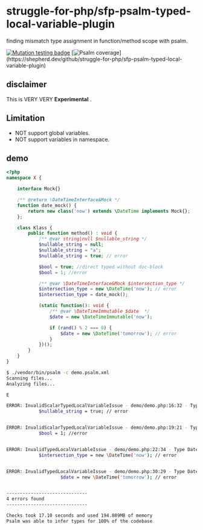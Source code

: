 # struggle-for-php/sfp-psalm-typed-local-variable-plugin

finding mismatch type assignment in function/method scope with psalm.

[![Mutation testing badge](https://img.shields.io/endpoint?style=flat&url=https%3A%2F%2Fbadge-api.stryker-mutator.io%2Fgithub.com%2Fstruggle-for-php%2Fsfp-psalm-typed-local-variable-plugin%2Fmaster)](https://dashboard.stryker-mutator.io/reports/github.com/struggle-for-php/sfp-psalm-typed-local-variable-plugin/master)
[![Psalm coverage](https://shepherd.dev/github/struggle-for-php/sfp-psalm-typed-local-variable-plugin/coverage.svg?)](https://shepherd.dev/github/struggle-for-php/sfp-psalm-typed-local-variable-plugin)


## disclaimer
This is VERY VERY **Experimental** .

## Limitation

* NOT support global variables.
* NOT support variables in namespace. 

## demo

```php
<?php
namespace X {

    interface Mock{}

    /** @return \DateTimeInterface&Mock */
    function date_mock() {
        return new class('now') extends \DateTime implements Mock{};
    };

    class Klass {
        public function method() : void {
            /** @var string|null $nullable_string */
            $nullable_string = null;
            $nullable_string = "a";
            $nullable_string = true; // error

            $bool = true; //direct typed without doc-block
            $bool = 1; //error

            /** @var \DateTimeInterface&Mock $intersection_type */
            $intersection_type = new \DateTime('now'); // error
            $intersection_type = date_mock();

            (static function(): void {
                /** @var \DateTimeImmutable $date  */
                $date = new \DateTimeImmutable('now');

                if (rand() % 2 === 0) {
                    $date = new \DateTime('tomorrow'); // error
                }
            })();
        }
    }
}
```


```bash
$ ./vendor/bin/psalm -c demo.psalm.xml
Scanning files...
Analyzing files...

E

ERROR: InvalidScalarTypedLocalVariableIssue - demo/demo.php:16:32 - Type true should be a subtype of null|string (see https://psalm.dev/000)
            $nullable_string = true; // error


ERROR: InvalidScalarTypedLocalVariableIssue - demo/demo.php:19:21 - Type int(1) should be a subtype of true (see https://psalm.dev/000)
            $bool = 1; //error


ERROR: InvalidTypedLocalVariableIssue - demo/demo.php:22:34 - Type DateTime should be a subtype of DateTimeInterface&X\Mock (see https://psalm.dev/000)
            $intersection_type = new \DateTime('now'); // error


ERROR: InvalidTypedLocalVariableIssue - demo/demo.php:30:29 - Type DateTime should be a subtype of DateTimeImmutable (see https://psalm.dev/000)
                    $date = new \DateTime('tomorrow'); // error


------------------------------
4 errors found
------------------------------

Checks took 17.10 seconds and used 194.889MB of memory
Psalm was able to infer types for 100% of the codebase
```